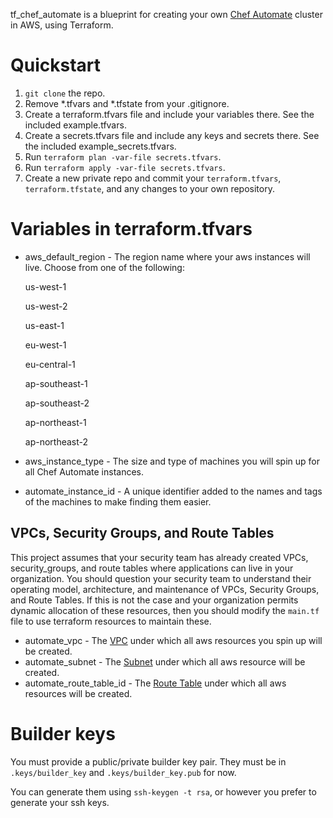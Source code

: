 tf_chef_automate is a blueprint for creating your own [Chef Automate](https://www.chef.io/automate/) cluster in AWS, using Terraform.

# Quickstart

1. `git clone` the repo.
1. Remove *.tfvars and *.tfstate from your .gitignore.
1. Create a terraform.tfvars file and include your variables there. See the included example.tfvars.
1. Create a secrets.tfvars file and include any keys and secrets there. See the included example_secrets.tfvars.
1. Run `terraform plan -var-file secrets.tfvars`.
1. Run `terraform apply -var-file secrets.tfvars`.
1. Create a new private repo and commit your `terraform.tfvars`, `terraform.tfstate`, and any changes to your own repository.

# Variables in terraform.tfvars

- aws_default_region - The region name where your aws instances will live. Choose from one of the following:
    
    us-west-1
    
    us-west-2
    
    us-east-1
    
    eu-west-1
    
    eu-central-1
    
    ap-southeast-1
    
    ap-southeast-2
    
    ap-northeast-1
    
    ap-northeast-2

- aws_instance_type - The size and type of machines you will spin up for all Chef Automate instances.
- automate_instance_id - A unique identifier added to the names and tags of the machines to make finding them easier.

## VPCs, Security Groups, and Route Tables
This project assumes that your security team has already created VPCs, security_groups, and route tables where applications can live in your organization. You should question your security team to understand their operating model, architecture, and maintenance of VPCs, Security Groups, and Route Tables. If this is not the case and your organization permits dynamic allocation of these resources, then you should modify the `main.tf` file to use terraform resources to maintain these.

- automate_vpc - The [VPC](https://aws.amazon.com/vpc/) under which all aws resources you spin up will be created.
- automate_subnet - The [Subnet](https://docs.aws.amazon.com/AmazonVPC/latest/UserGuide/VPC_Subnets.html) under which all aws resource will be created.
- automate_route_table_id - The [Route Table](https://docs.aws.amazon.com/AmazonVPC/latest/UserGuide/VPC_Route_Tables.html) under which all aws resources will be created.


# Builder keys

You must provide a public/private builder key pair. They must be in `.keys/builder_key` and `.keys/builder_key.pub` for now.

You can generate them using `ssh-keygen -t rsa`, or however you prefer to generate your ssh keys.
